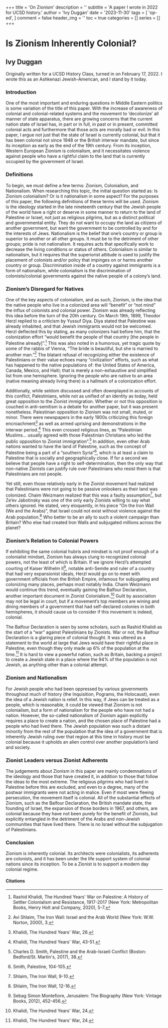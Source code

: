 +++
title = 'On Zionism'
description = ''
subtitle = 'A paper I wrote in 2022 for UCSD history.'
author = 'Ivy Duggan'
date = '2023-11-30'
tags = [
    'op-ed',
]
comment = false
header_img = ''
toc = true
categories = []
series = []
+++

# Is Zionism Inherently Colonial?

## Ivy Duggan

Originally written for a UCSD History Class, turned in on February 17, 2022. I wrote this as an Ashkenazi Jewish-American, and I stand by it today.

### Introduction

One of the most important and enduring questions in Middle Eastern politics is some variation of the title of this paper. With the increase of awareness of colonial and colonial-related systems and the movement to ‘decolonize’ all manner of state apparatus, there are growing concerns that the current nation state of Israel has, in part or in full, in past or in present, committed colonial acts and furthermore that those acts are morally bad or evil. In this paper, I argue not just that the state of Israel is currently colonial, but that it has been colonial not since 1948 or the British interwar mandate, but since its inception as early as the end of the 19th century. From its inception, Western European Zionism is colonialism, and it necessitates violence against people who have a rightful claim to the land that is currently occupied by the government of Israel.

### Definitions

To begin, we must define a few terms: Zionism, Colonialism, and Nationalism. When researching this topic, the initial question started as: Is Zionism colonialism? Or is it nationalism in some aspect? For the purposes of this paper, the following definitions of these terms will be used. Zionism is the ideology started in the late nineteenth century that the Jewish people of the world have a right or deserve in some manner to return to the land of Palestine or Israel, not just as religious pilgrims, but as a distinct political and governmental entity. They do not want to occupy the land as citizens of another government, but want the government to be controlled by and for the interests of Jews. Nationalism is the belief that one’s country or group is superior to another or all other groups. It must be to the detriment of other groups; pride is not nationalism. It requires acts that specifically work to decrease the living conditions or status of others. Colonialism is similar to nationalism, but it requires that the superiorist attitude is used to justify the placement of colonists and/or policy that impinges on or harms another country or group. Discrimination inside of a country against immigrants is a form of nationalism, while colonialism is the discrimination of colonists/colonial governments against the native people of a colony’s land.

### Zionism’s Disregard for Natives

One of the key aspects of colonialism, and as such, Zionism, is the idea that the native people who live in a colonized area will “benefit” or “not mind” the influx of colonists and colonial power. Zionism was already reflecting this idea before the turn of the 20th century. On March 19th, 1899, Theodor Herzl replied to a criticism by Yussuf Diya. Diya stated that Palestine was already inhabited, and that Jewish immigrants would not be welcomed. Herzl deflected this by stating, as many colonizers had before him, that the colonization effort “would benefit the people of that country [the people in Palestine already]”.[^1] This was also noted in a humorous, yet tragic quote by some of the rabbis of Vienna, “The bride is beautiful, but she is married to another man.”[^2] The blatant refusal of recognizing either the existence of Palestinians or their value echoes many “civilization” efforts, such as what has happened to the native populations of: the United States of America, Canada, Mexico, and Haiti; that is merely a non-exhaustive and simplified list from one hemisphere. Ignoring the people who are native to an area (native meaning already living there) is a hallmark of a colonization effort.

Additionally, while seldom discussed and often downplayed in accounts of this conflict, Palestinians, while not as unified of an identity as today, held great opposition to the Zionist immigration. Whether or not this opposition is couched in anti-semitism is a debate for another paper, but it was present nonetheless. Palestinian opposition to Zionism was not small, muted, or minor. There were newspapers in the early 1900s criticizing this foreign encroachment[^3] as well as armed uprising and demonstrations in the interwar period.[^4] This even crossed religious lines, as “Palestinian Muslims… usually agreed with those Palestinian Christians who led the public opposition to Zionist immigration”.[^5] In addition, even other Arab nations wanted to have the land of Palestine, such as the concept of Palestine being a part of a “southern Syria”[^6], which is at least a claim to Palestine that is socially and geographically close. If for a second we believe that people have a right to self-determination, then the only way that non-native Zionists can justify rule over Palestinians who resist them is that Palestinians are not people.

Yet still, even those relatively early in the Zionist movement had realized that Palestinians were not going to be passive onlookers as their land was colonized. Chaim Weizmann realized that this was a faulty assumption[^7], but Ze’ev Jabotinsky was one of the only early Zionists willing to say what others ignored. He stated, very eloquently, in his piece “On the Iron Wall (We and the Arabs)”, that Israel could not exist without violence against the Arab population.[^8] Who better to be an ally to such a violent campaign than Britain? Who else had created Iron Walls and subjugated millions across the planet?

### Zionism’s Relation to Colonial Powers

If exhibiting the same colonial hubris and mindset is not proof enough of a colonialist mindset, Zionism has always clung to recognized colonial powers, not the least of which is Britain. If we ignore Herzl’s attempted courting of Kaiser Wilhelm II[^9], notable anti-Semite and ruler of a country that had very expansionist ideals, Herzl would go on to meet with government officials from the British Empire, infamous for subjugating and colonizing many places, perhaps most notably India. Chaim Weizmann would continue this trend, eventually gaining the Balfour Declaration, another important document in Zionist Colonialism.[^10] Guilt by association may not be legal in court, but if a movement’s top members are wining and dining members of a government that had self-declared colonies in both hemispheres, it should cause us to consider if this movement is indeed, colonial.

The Balfour Declaration is seen by some scholars, such as Rashid Khalidi as the start of a “war” against Palestinians by Zionists. War or not, the Balfour Declaration is a glaring piece of colonial thought. It was uttered as a statement to the world at large that Jews would have their rightful place in Palestine, even though they only made up 6% of the population at the time.[^11] It is hard to view a powerful nation, such as Britain, backing a project to create a Jewish state in a place where the 94% of the population is not Jewish, as anything other than a colonial attempt.

### Zionism and Nationalism

For Jewish people who had been oppressed by various governments throughout much of history (the Inquisition, Pograms, the Holocaust), even the idea of a Jewish nation is relief. In this way, if Jews can be treated as a people, which is reasonable, it could be viewed that Zionism is not colonialism, but a form of nationalism for the people who have not had a nation. However, the so-called nationalism of Zionism again explicitly requires a place to create a nation, and the chosen place of Palestine had a people who had lived there. The Jewish population was such a distant minority from the rest of the population that the idea of a government that is inherently Jewish ruling over that region at this time in history must be colonial because it upholds an alien control over another population’s land and society.

### Zionist Leaders versus Zionist Adherents

The judgements about Zionism in this paper are mainly condemnations of the ideology and those that have created it, in addition to those that follow the ideas to the most extreme. The religious pilgrims who had lived in Palestine before this are excluded, and even to a degree, many of the postwar immigrants were not acting in malice. Even if most were fleeing persecution, the movement itself is colonial. All of the substantial effects of Zionism, such as the Balfour Declaration, the British mandate state, the founding of Israel, the expansion of those borders in 1967, and others, are colonial because they have not been purely for the benefit of Zionists, but explicitly entangled in the detriment of the Arabs and non-Jewish communities that have lived there. There is no Israel without the subjugation of Palestinians.

### Conclusion

Zionism is inherently colonial. Its architects were colonialists, its adherents are colonists, and it has been under the life support system of colonial nations since its inception. To be a Zionist is to support a modern day colonial regime.

#### Citations

[^1]: Rashid Khalidi, The Hundred Years' War on Palestine: A History of Settler Colonialism and Resistance, 1917-2017 (New York: Metropolitan Books, Henry Holt and Company, 2020), 5-7.
[^2]: Avi Shlaim, The Iron Wall: Israel and the Arab World (New York: W.W. Norton, 2000), 3.
[^3]: Khalidi, The Hundred Years' War, 28.
[^4]: Khalidi, The Hundred Years' War, 43-51.
[^5]: Charles D. Smith, Palestine and the Arab-Israeli Conflict (Boston: Bedford/St. Martin's, 2017), 38.
[^6]: Smith, Palestine, 104-105.
[^7]: Shlaim, The Iron Wall, 9-10.
[^8]: Shlaim, The Iron Wall, 12-16.
[^9]: Sebag Simon Montefiore, Jerusalem: The Biography (New York: Vintage Books, 2012), 452-456.
[^10]: Khalidi, The Hundred Years' War, 24.
[^11]: Khalidi, The Hundred Years' War, 24.
